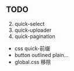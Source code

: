 ## TODO

2. quick-select
3. quick-uploader
4. quick-pagination

- css quick-前缀
- button outlined plain...
- global.css 移除
